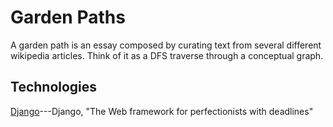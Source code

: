 Garden Paths
============

A garden path is an essay composed by curating text from several different
wikipedia articles. Think of it as a DFS traverse through a conceptual graph.  

Technologies 
------------ 

[Django](http://www.djangoproject.com/)---Django, "The Web framework for
perfectionists with deadlines"

